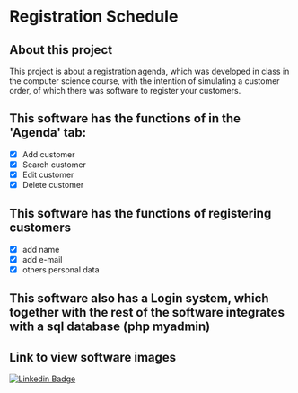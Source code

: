 # Registration Schedule

##   About this project
This project is about a registration agenda, which was developed in class in the computer science course, with the intention of simulating a customer order, of which there was software to register your customers.

##   This software has the functions of in the 'Agenda' tab: 
- [x] Add customer 
- [x] Search customer 
- [x] Edit customer 
- [x] Delete customer

## This software has the functions of registering customers
- [x] add name
- [x] add e-mail
- [x] others personal data

##   This software also has a Login system, which together with the rest of the software integrates with a sql database (php myadmin)

##   Link to view software images
[![Linkedin Badge](https://img.shields.io/badge/-Lucas%20Anselmo-6633cc?style=flat-square&logo=Linkedin&logoColor=white&link=)](https://www.linkedin.com/posts/lucas-anselmo-moraes-da-silva-543636161_programaaexaeto-cabrsharp-visualabrstudio-activity-6621465031802445824-pyyL)
